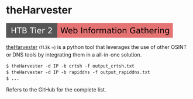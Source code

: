 # theHarvester

[![web_information_gathering](../../../_badges/htb/web_information_gathering.svg)](https://academy.hackthebox.com/course/preview/information-gathering---web-edition)

<div class="row row-cols-lg-2"><div>

[theHarvester](https://github.com/laramies/theHarvester) <small>(11.3k ⭐)</small> is a python tool that leverages the use of other OSINT or DNS tools by integrating them in a all-in-one solution.

```ps
$ theHarvester -d IP -b crtsh -f output_crtsh.txt
$ theHarvester -d IP -b rapiddns -f output_rapiddns.txt
$ ...
```

Refers to the GitHub for the complete list.
</div><div>
</div></div>